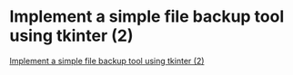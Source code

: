# Implement a simple file backup tool using tkinter (2)
[Implement a simple file backup tool using tkinter (2)](https://aiwithcloud.com/2022/09/19/implement_a_simple_file_backup_tool_using_tkinter_2/)